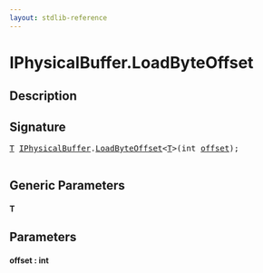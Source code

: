```yaml
---
layout: stdlib-reference
---
```


# IPhysicalBuffer\.LoadByteOffset

## Description





## Signature 

<pre>
<a href="loadbyteoffset-048.html#typeparam-T" class="code_type">T</a> <a href="../interfaces/iphysicalbuffer-019/index.html" class="code_type">IPhysicalBuffer</a>.<a href="loadbyteoffset-048.html">LoadByteOffset</a>&lt;<a href="loadbyteoffset-048.html#typeparam-T" class="code_type">T</a>&gt;(<span class="code_keyword">int</span> <a href="loadbyteoffset-048.html#decl-offset" class="code_param">offset</a>);

</pre>

## Generic Parameters

####  <a id="typeparam-T"></a>T

## Parameters

####  <a id="decl-offset"></a>offset  : int

